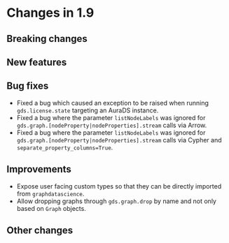 # Changes in 1.9


## Breaking changes


## New features


## Bug fixes

* Fixed a bug which caused an exception to be raised when running `gds.license.state` targeting an AuraDS instance.
* Fixed a bug where the parameter `listNodeLabels` was ignored for `gds.graph.[nodeProperty|nodeProperties].stream` calls via Arrow.
* Fixed a bug where the parameter `listNodeLabels` was ignored for `gds.graph.[nodeProperty|nodeProperties].stream` calls via Cypher and `separate_property_columns=True`.


## Improvements

* Expose user facing custom types so that they can be directly imported from `graphdatascience`.
* Allow dropping graphs through `gds.graph.drop` by name and not only based on `Graph` objects.


## Other changes
